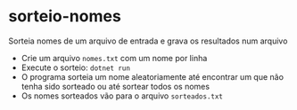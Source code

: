 # sorteio-nomes
Sorteia nomes de um arquivo de entrada e grava os resultados num arquivo

- Crie um arquivo `nomes.txt` com um nome por linha
- Execute o sorteio: `dotnet run`
- O programa sorteia um nome aleatoriamente até encontrar um que não tenha sido sorteado ou até sortear todos os nomes
- Os nomes sorteados vão para o arquivo `sorteados.txt`
